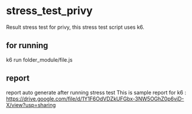 # stress_test_privy
Result stress test for privy, this stress test script uses k6.

## for running
k6 run folder_module/file.js

## report
report auto generate after running stress test
This is sample report for k6 :
https://drive.google.com/file/d/1Y1F6OdVDZkUFGbx-3NW5OGhZ0p6vjD-X/view?usp=sharing